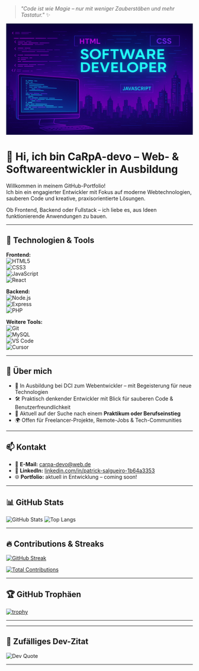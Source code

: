 > _"Code ist wie Magie – nur mit weniger Zauberstäben und mehr Tastatur."_ ✨

<img src="https://github.com/CaRpA-devo/CaRpA-devo/blob/main/wallpaper.png" alt="Ich bin CaRpA-devo" width="800" height="300">

# 👋 Hi, ich bin CaRpA-devo – Web- & Softwareentwickler in Ausbildung

Willkommen in meinem GitHub-Portfolio!  
Ich bin ein engagierter Entwickler mit Fokus auf moderne Webtechnologien, sauberen Code und kreative, praxisorientierte Lösungen.

Ob Frontend, Backend oder Fullstack – ich liebe es, aus Ideen funktionierende Anwendungen zu bauen.

---

## 🚀 Technologien & Tools

**Frontend:**  
![HTML5](https://img.shields.io/badge/-HTML5-E34F26?style=flat&logo=html5&logoColor=fff)  
![CSS3](https://img.shields.io/badge/-CSS3-1572B6?style=flat&logo=css3)  
![JavaScript](https://img.shields.io/badge/-JavaScript-F7DF1E?style=flat&logo=javascript&logoColor=000)  
![React](https://img.shields.io/badge/-React-61DAFB?style=flat&logo=react)

**Backend:**  
![Node.js](https://img.shields.io/badge/-Node.js-339933?style=flat&logo=node.js&logoColor=fff)  
![Express](https://img.shields.io/badge/-Express-black?style=flat&logo=express)  
![PHP](https://img.shields.io/badge/-PHP-777BB4?style=flat&logo=php)

**Weitere Tools:**  
![Git](https://img.shields.io/badge/-Git-F05032?style=flat&logo=git&logoColor=fff)  
![MySQL](https://img.shields.io/badge/-MySQL-4479A1?style=flat&logo=mysql&logoColor=fff)  
![VS Code](https://img.shields.io/badge/-VS%20Code-007ACC?style=flat&logo=visual-studio-code)  
![Cursor](https://img.shields.io/badge/-Cursor-FF0000?style=flat&logo=cursor)

---

## 💼 Über mich

- 🧠 In Ausbildung bei DCI zum Webentwickler – mit Begeisterung für neue Technologien  
- 🛠️ Praktisch denkender Entwickler mit Blick für sauberen Code & Benutzerfreundlichkeit  
- 🤝 Aktuell auf der Suche nach einem **Praktikum oder Berufseinstieg**  
- 🌍 Offen für Freelancer-Projekte, Remote-Jobs & Tech-Communities  

---

## 📫 Kontakt

- 📧 **E-Mail:** carpa-devo@web.de  
- 💼 **LinkedIn:** [linkedin.com/in/patrick-salgueiro-1b64a3353](https://www.linkedin.com/in/patrick-salgueiro-1b64a3353/)
- 🌐 **Portfolio:** aktuell in Entwicklung – coming soon!

---

## 📊 GitHub Stats

![GitHub Stats](https://github-readme-stats.vercel.app/api?username=CaRpA-devo&show_icons=true&theme=radical)
![Top Langs](https://github-readme-stats.vercel.app/api/top-langs/?username=CaRpA-devo&layout=compact&theme=radical)

---

## 🔥 Contributions & Streaks

[![GitHub Streak](https://streak-stats.demolab.com?user=CaRpA-devo&theme=radical&hide_border=true)](https://git.io/streak-stats)

[![Total Contributions](https://github-readme-stats.vercel.app/api?username=CaRpA-devo&show_icons=true&include_all_commits=true&count_private=true&theme=radical)](https://github.com/CaRpA-devo)


---

## 🏆 GitHub Trophäen

[![trophy](https://github-profile-trophy.vercel.app/?username=CaRpA-devo&theme=radical&row=1&column=7)](https://github.com/ryo-ma/github-profile-trophy)

---

<!-- ## 📌 Top-Beitrag (Repository)

[![CaRpA-devo's top repo](https://github-readme-stats.vercel.app/api/pin/?username=CaRpA-devo&repo=DEIN-REPOSITORY-NAME&theme=radical)](https://github.com/CaRpA-devo/DEIN-REPOSITORY-NAME) -->


---

## 💬 Zufälliges Dev-Zitat

![Dev Quote](https://quotes-github-readme.vercel.app/api?type=horizontal&theme=radical)

---

